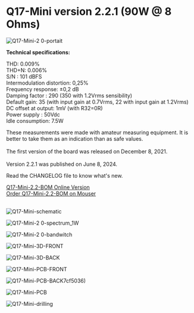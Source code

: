 # Q17-Mini version 2.2.1 (90W @ 8 Ohms)</b><br>

![Q17-Mini-2 0-portait](https://github.com/stefaweb/Q17-Amplifier/assets/12907102/f6fcf4be-ac92-450d-bcc0-ea5f8470a5d9)

<b>Technical specifications:</b>

THD: 0.009%<br>
THD+N: 0.006%<br>
S/N : 101 dBFS<br>
Intermodulation distortion: 0,25%<br>
Frequency response: ±0,2 dB<br>
Damping factor : 290 (350 with 1.2Vrms sensibility)<br>
Default gain: 35 (with input gain at 0.7Vrms, 22 with input gain at 1.2Vrms)<br>
DC offset at output: 1mV (with R32=0R)<br>
Power supply : 50Vdc<br>
Idle consumption: 7.5W

These measurements were made with amateur measuring equipment. It is better to take them as an indication than as safe values. 
<br>
<br>
The first version of the board was released on December 8, 2021.
<br>
<br>
Version 2.2.1 was published on June 8, 2024.

Read the CHANGELOG file to know what's new.

<a href="https://audio.cyberkata.org/Q17-Mini-2.2-BOM.html">Q17-Mini-2.2-BOM Online Version</a><br>
<a href="https://www.mouser.fr/ProjectManager/ProjectDetail.aspx?AccessID=e4eb528eff">Order Q17-Mini-2.2-BOM on Mouser</a><br> 
<br>

![Q17-Mini-schematic](https://github.com/stefaweb/Q17-Amplifier/assets/12907102/3301046b-0e0e-4adf-86e2-d5a847f8cffd)

![Q17-Mini-2 0-spectrum_1W](https://github.com/stefaweb/Q17-Amplifier/assets/12907102/248f07a7-63c4-4d6e-903c-07359bf50050)

![Q17-Mini-2 0-bandwitch](https://github.com/stefaweb/Q17-Amplifier/assets/12907102/a5fac896-cb16-49c4-864d-ea770642d698)

![Q17-Mini-3D-FRONT](https://github.com/stefaweb/Q17-Amplifier/assets/12907102/b70dd049-fd9a-4b6b-9d49-4700cffff210)

![Q17-Mini-3D-BACK](https://github.com/stefaweb/Q17-Amplifier/assets/12907102/1f9930d9-0b1f-4b4f-b375-44bdeb5cf117)

![Q17-Mini-PCB-FRONT](https://github.com/stefaweb/Q17-Amplifier/assets/12907102/bcfe8a45-533e-45ed-83e4-6a1410d2f65c)

![Q17-Mini-PCB-BACK](https://github.com/stefaweb/Q17-Amplifier/assets/12907102/359a6022-2323-41bf-9c1a-3862939b1116)7cf5036)

![Q17-Mini-PCB](https://github.com/stefaweb/Q17-Amplifier/assets/12907102/f7e6a0f3-32f1-44df-88ab-8f87cf261df4)

![Q17-Mini-drilling](https://github.com/stefaweb/Q17-Amplifier/assets/12907102/67c77239-9115-44a6-9773-10e68d280798)

